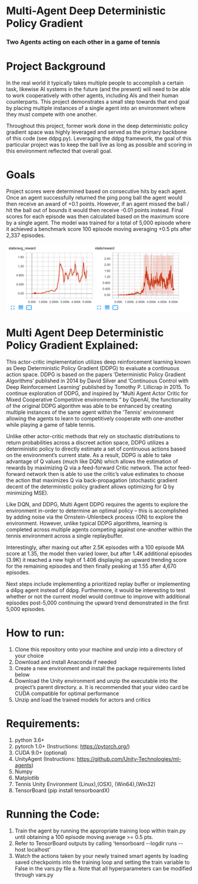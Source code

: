 # Multi-Agent Deep Deterministic Policy Gradient
### Two Agents acting on each other in a game of tennis

# Project Background
In the real world it typically takes multiple people to accomplish a certain task, likewise AI systems in the future (and the present) will need to be able to work cooperatively with other agents, including AIs and their human counterparts.  This project demonstrates a small step towards that end goal by placing multiple instances of a single agent into an environment where they must compete with one another.

Throughout this project, former work done in the deep deterministic policy gradient space was highly leveraged and served as the primary backbone of this code (see ddpg.py).  Leveraging the ddpg framework, the goal of this particular project was to keep the ball live as long as possible and scoring in this environment reflected that overall goal.  

# Goals
Project scores were determined based on consecutive hits by each agent.   Once an agent successfully returned the ping pong ball the agent would then receive an award of +0.1 points.  However, if an agent missed the ball / hit the ball out of bounds it would then receive -0.01 points instead.  Final scores for each episode was then calculated based on the maximum score by a single agent. The model was trained for a total of 5,000 episode where it achieved a benchmark score 100 episode moving averaging +0.5 pts after 2,337 episodes.


![Results](https://github.com/BradEvanDavis/Multi-Agent_Deep_Deterministic_Policy_Gradient/raw/master/tensorboard_screenshot.PNG)

# Multi Agent Deep Deterministic Policy Gradient Explained:
This actor-critic implementation utilizes deep reinforcement learning known as Deep Deterministic Policy Gradient (DDPG) to evaluate a continuous action space. DDPG is based on the papers ‘Deterministic Policy Gradient Algorithms’ published in 2014 by David Silver and ‘Continuous Control with Deep Reinforcement Learning’ published by Tomothy P. Lillicrap in 2015.  To continue exploration of DDPG, and inspired by “Multi Agent Actor Critic for Mixed Cooperative Competitive environments “ by OpenAI, the functionality of the original DDPG algorithm was able to be enhanced by creating multiple instances of the same agent within the 'Tennis' environment allowing the agents to learn to competitively cooperate with one-another while playing a game of table tennis.

Unlike other actor-critic methods that rely on stochastic distributions to return probabilities across a discreet action space, DDPG utilizes a deterministic policy to directly estimate a set of continuous actions based on the environment’s current state. As a result, DDPG is able to take advantage of Q values (much like DQN) which allows the estimation of rewards by maximizing Q via a feed-forward Critic network. The actor feed-forward network then is able to use the critic’s value estimates to choose the action that maximizes Q via back-propagation (stochastic gradient decent of the deterministic policy gradient allows optimizing for Q by minimizing MSE).

Like DQN, and DDPG, Multi Agent DDPG requires the agents to explore the environment in-order to determine an optimal policy – this is accomplished by adding noise via the Ornstein-Uhlenbeck process (ON) to explore the environment. However, unlike typical DDPG algorithms, learning is completed across multiple agents competing against one-another within the tennis environment across a single replaybuffer.

Interestingly, after maxing out after 2.5K episodes with a 100 episode MA score at 1.35, the model then varied lower, but after 1.4K additional episodes (3.9K)  it reached a new high of 1.406 displaying an upward trending score for the remaining episodes and then finally peaking  at 1.55 after 4,670 episodes.

Next steps include implementing a prioritized replay buffer or implementing a d4pg agent instead of ddpg.  Furthermore, it would be interesting to test whether or not the current model would continue to improve with additional episodes post-5,000  continuing the upward trend demonstrated in the first 5,000 episodes.

# How to run:
1.  Clone this repository onto your machine and unzip into a directory of your choice
2.  Download and install Anaconda if needed
3.  Create a new environment and install the package requirements listed below
4.  Download the Unity environment and unzip the executable into the project’s parent directory. 
  a.	It is recommended that your video card be CUDA compatible for optimal performance
5.  Unzip and load the trained models for actors and critics  

# Requirements:
1.  python 3.6+
2.  pytorch 1.0+ (Instructions: https://pytorch.org/)
3.  CUDA 9.0+ (optional)
4.  UnityAgent (Instructions: https://github.com/Unity-Technologies/ml-agents)
5.  Numpy
6.  Matplotlib
7.  Tennis Unity Environment (Linux),(OSX), (Win64),(Win32)
8.  TensorBoard (pip install tensorboardX)

# Running the Code:
1.  Train the agent by running the appropriate training loop within train.py until obtaining a 100 episode moving average >= 0.5 pts.
2.  Refer to TensorBoard outputs by calling 'tensorboard --logdir runs --host localhost'
3.  Watch the actions taken by your newly trained smart agents by loading saved checkpoints into the training loop and setting the train variable to False in the vars.py file
  a.  Note that all hyperparameters can be modified through vars.py
